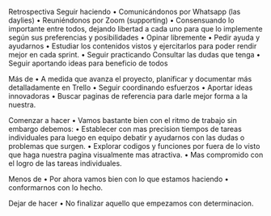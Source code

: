 Retrospectiva
Seguir haciendo
•	Comunicándonos por Whatsapp (las daylies)
•	Reuniéndonos por Zoom (supporting)
•	Consensuando lo importante entre todos, dejando libertad a cada uno para que lo implemente según sus preferencias y posibilidades
•	Opinar libremente
•	Pedir ayuda y ayudarnos
•   Estudiar los contenidos vistos y ejercitarlos para poder rendir mejor en cada sprint.
•   Seguir practicando Consultar las dudas  que tenga
•   Seguir aportando ideas para beneficio de todos

Más de
•	A medida que avanza el proyecto, planificar y documentar más detalladamente en Trello
•	Seguir coordinando esfuerzos
•   Aportar ideas innovadoras
•  Buscar paginas de referencia para darle mejor forma a la nuestra.


Comenzar a hacer
•   Vamos bastante bien con el ritmo de trabajo sin embargo debemos:
•   Establecer con mas precision tiempos de tareas individuales para luego en equipo debatir y ayudarnos con las dudas o problemas que surgen.
•   Explorar codigos y funciones por fuera de lo visto que haga nuestra pagina visualmente mas atractiva.
• Mas compromido con el logro de las tareas individuales.

Menos de 
•	Por ahora vamos bien con lo que estamos haciendo
•   conformarnos con lo hecho.


Dejar de hacer
•	No finalizar aquello que empezamos con determinacion.